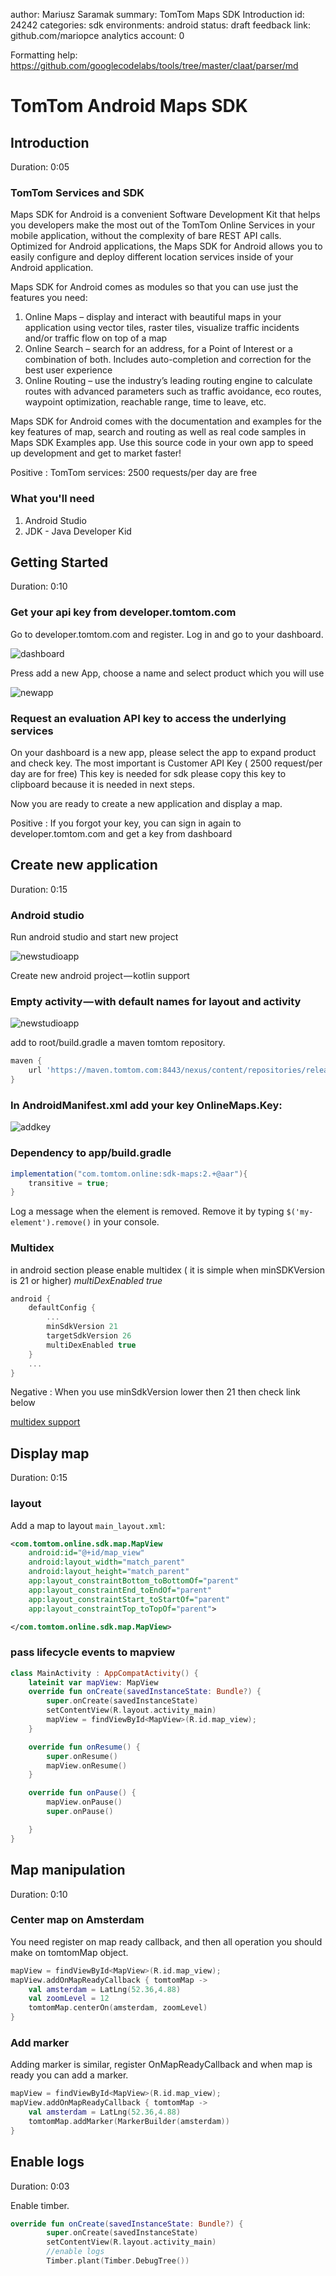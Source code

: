 author:            Mariusz Saramak
summary:           TomTom Maps SDK Introduction
id:                24242
categories:        sdk
environments:      android
status:            draft
feedback link:     github.com/mariopce
analytics account: 0

Formatting help:
https://github.com/googlecodelabs/tools/tree/master/claat/parser/md

# TomTom Android Maps SDK

## Introduction
Duration: 0:05

### TomTom Services and SDK

Maps SDK for Android is a convenient Software Development Kit that helps you developers make the most out of the TomTom Online Services in your mobile application, without the complexity of bare REST API calls. Optimized for Android applications, the Maps SDK for Android allows you to easily configure and deploy different location services inside of your Android application.

Maps SDK for Android comes as modules so that you can use just the features you need:

1. Online Maps – display and interact with beautiful maps in your application using vector tiles, raster tiles, visualize traffic incidents and/or traffic flow on top of a map
2. Online Search – search for an address, for a Point of Interest or a combination of both. Includes auto-completion and correction for the best user experience
3. Online Routing – use the industry’s leading routing engine to calculate routes with advanced parameters such as traffic avoidance, eco routes, waypoint optimization, reachable range, time to leave, etc.

Maps SDK for Android comes with the documentation and examples for the key features of map, search and routing as well as real code samples in Maps SDK Examples app. Use this source code in your own app to speed up development and get to market faster!

Positive
: TomTom services: 2500 requests/per day are free

### What you'll need

1. Android Studio
2. JDK - Java Developer Kid

## Getting Started
Duration: 0:10

### Get your api key from developer.tomtom.com

Go to developer.tomtom.com and register. Log in and go to your dashboard.

![dashboard](https://cdn-images-1.medium.com/max/1200/1*cuJUdYj_GSdST8x4j_tyXw.png)

Press add a new App, choose a name and select product which you will use

![newapp](https://cdn-images-1.medium.com/max/800/1*3not_Sf1NyGmcdcXbDs9EA.png)

### Request an evaluation API key to access the underlying services

On your dashboard is a new app, please select the app to expand product and check key. The most important is Customer API Key ( 2500 request/per day are for free) This key is needed for sdk please copy this key to clipboard because it is needed in next steps.

Now you are ready to create a new application and display a map.

Positive
: If you forgot your key, you can sign in again to developer.tomtom.com and get a key from dashboard

## Create new application
Duration: 0:15

### Android studio
Run android studio and start new project

![newstudioapp](https://cdn-images-1.medium.com/max/800/1*BA8DclefaOkTFgWZbL5WNQ.png)

Create new android project — kotlin support

### Empty activity — with default names for layout and activity

![newstudioapp](https://cdn-images-1.medium.com/max/800/1*bQHNqUAx5IOagPHi6Fs-pg.png)

add to root/build.gradle a maven tomtom repository.

``` gradle
maven {
    url 'https://maven.tomtom.com:8443/nexus/content/repositories/releases/'
}
```

### In AndroidManifest.xml add your key OnlineMaps.Key:

![addkey](https://cdn-images-1.medium.com/max/800/1*XxHQXuMHhJ8d2VRnJZF2Qw.png)

### Dependency to app/build.gradle
``` gradle
implementation("com.tomtom.online:sdk-maps:2.+@aar"){
    transitive = true;
}
```

Log a message when the element is removed. Remove it by typing `$('my-element').remove()` in your console.
### Multidex
in android section please enable multidex ( it is simple when minSDKVersion is 21 or higher) _multiDexEnabled true_
``` gradle
android {
    defaultConfig {
        ...
        minSdkVersion 21
        targetSdkVersion 26
        multiDexEnabled true
    }
    ...
}
```

Negative
: When you use minSdkVersion lower then 21 then check link below

[multidex support](https://developer.android.com/studio/build/multidex.html)

## Display map
Duration: 0:15

### layout

Add a map to layout `main_layout.xml`:

``` xml
<com.tomtom.online.sdk.map.MapView
    android:id="@+id/map_view"
    android:layout_width="match_parent"
    android:layout_height="match_parent"
    app:layout_constraintBottom_toBottomOf="parent"
    app:layout_constraintEnd_toEndOf="parent"
    app:layout_constraintStart_toStartOf="parent"
    app:layout_constraintTop_toTopOf="parent">

</com.tomtom.online.sdk.map.MapView>
```

### pass lifecycle events to mapview

``` kotlin
class MainActivity : AppCompatActivity() {
    lateinit var mapView: MapView
    override fun onCreate(savedInstanceState: Bundle?) {
        super.onCreate(savedInstanceState)
        setContentView(R.layout.activity_main)
        mapView = findViewById<MapView>(R.id.map_view);
    }

    override fun onResume() {
        super.onResume()
        mapView.onResume()
    }

    override fun onPause() {
        mapView.onPause()
        super.onPause()

    }
}
```

## Map manipulation
Duration: 0:10
### Center map on Amsterdam

You need register on map ready callback, and then all operation you should make on tomtomMap object.

``` kotlin
mapView = findViewById<MapView>(R.id.map_view);
mapView.addOnMapReadyCallback { tomtomMap ->
    val amsterdam = LatLng(52.36,4.88)
    val zoomLevel = 12
    tomtomMap.centerOn(amsterdam, zoomLevel)
}
```

### Add marker

Adding marker is similar, register OnMapReadyCallback and when map is ready you can
add a marker.

``` kotlin
mapView = findViewById<MapView>(R.id.map_view);
mapView.addOnMapReadyCallback { tomtomMap ->
    val amsterdam = LatLng(52.36,4.88)
    tomtomMap.addMarker(MarkerBuilder(amsterdam))
}
```

## Enable logs
Duration: 0:03

Enable timber.

``` kotlin
override fun onCreate(savedInstanceState: Bundle?) {
        super.onCreate(savedInstanceState)
        setContentView(R.layout.activity_main)
        //enable logs
        Timber.plant(Timber.DebugTree())
```
